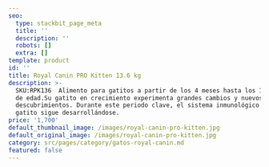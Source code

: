 ```yaml
---
seo:
  type: stackbit_page_meta
  title: ''
  description: ''
  robots: []
  extra: []
template: product
id: ''
title: Royal Canin PRO Kitten 13.6 kg
description: >-
  SKU:RPK136  Alimento para gatitos a partir de los 4 meses hasta los 12 meses
  de edad.Su gatito en crecimiento experimenta grandes cambios y nuevos
  descubrimientos. Durante este periodo clave, el sistema inmunológico del
  gatito sigue desarrollándose.
price: '1,700'
default_thumbnail_image: /images/royal-canin-pro-kitten.jpg
default_original_image: /images/royal-canin-pro-kitten.jpg
category: src/pages/category/gatos-royal-canin.md
featured: false
---
```

